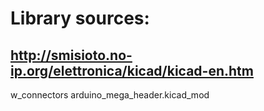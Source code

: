 Library sources:
================

http://smisioto.no-ip.org/elettronica/kicad/kicad-en.htm
--------------------------------------------------------
w_connectors
arduino_mega_header.kicad_mod
